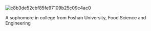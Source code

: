 ![c8b3de52cbf85fe97109b25c09c4ac0](https://user-images.githubusercontent.com/54057111/120893400-bbc19080-c645-11eb-8f99-2bb6c33f30cd.jpg)

A sophomore in college from Foshan University, Food Science and Engineering
